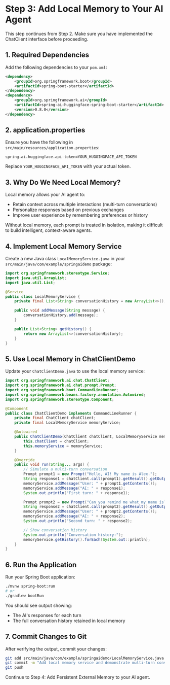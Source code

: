 # Step 3: Add Local Memory to Your AI Agent

This step continues from Step 2. Make sure you have implemented the ChatClient interface before proceeding.

## 1. Required Dependencies
Add the following dependencies to your `pom.xml`:
```xml
<dependency>
    <groupId>org.springframework.boot</groupId>
    <artifactId>spring-boot-starter</artifactId>
</dependency>
<dependency>
    <groupId>org.springframework.ai</groupId>
    <artifactId>spring-ai-huggingface-spring-boot-starter</artifactId>
    <version>0.8.0</version>
</dependency>
```

## 2. application.properties
Ensure you have the following in `src/main/resources/application.properties`:
```
spring.ai.huggingface.api-token=YOUR_HUGGINGFACE_API_TOKEN
```
Replace `YOUR_HUGGINGFACE_API_TOKEN` with your actual token.

## 3. Why Do We Need Local Memory?
Local memory allows your AI agent to:
- Retain context across multiple interactions (multi-turn conversations)
- Personalize responses based on previous exchanges
- Improve user experience by remembering preferences or history

Without local memory, each prompt is treated in isolation, making it difficult to build intelligent, context-aware agents.

## 4. Implement Local Memory Service
Create a new Java class `LocalMemoryService.java` in your `src/main/java/com/example/springaidemo` package:

```java
import org.springframework.stereotype.Service;
import java.util.ArrayList;
import java.util.List;

@Service
public class LocalMemoryService {
    private final List<String> conversationHistory = new ArrayList<>();

    public void addMessage(String message) {
        conversationHistory.add(message);
    }

    public List<String> getHistory() {
        return new ArrayList<>(conversationHistory);
    }
}
```

## 5. Use Local Memory in ChatClientDemo
Update your `ChatClientDemo.java` to use the local memory service:

```java
import org.springframework.ai.chat.ChatClient;
import org.springframework.ai.chat.prompt.Prompt;
import org.springframework.boot.CommandLineRunner;
import org.springframework.beans.factory.annotation.Autowired;
import org.springframework.stereotype.Component;

@Component
public class ChatClientDemo implements CommandLineRunner {
    private final ChatClient chatClient;
    private final LocalMemoryService memoryService;

    @Autowired
    public ChatClientDemo(ChatClient chatClient, LocalMemoryService memoryService) {
        this.chatClient = chatClient;
        this.memoryService = memoryService;
    }

    @Override
    public void run(String... args) {
        // Simulate a multi-turn conversation
        Prompt prompt1 = new Prompt("Hello, AI! My name is Alex.");
        String response1 = chatClient.call(prompt1).getResult().getOutput();
        memoryService.addMessage("User: " + prompt1.getContents());
        memoryService.addMessage("AI: " + response1);
        System.out.println("First turn: " + response1);

        Prompt prompt2 = new Prompt("Can you remind me what my name is?");
        String response2 = chatClient.call(prompt2).getResult().getOutput();
        memoryService.addMessage("User: " + prompt2.getContents());
        memoryService.addMessage("AI: " + response2);
        System.out.println("Second turn: " + response2);

        // Show conversation history
        System.out.println("Conversation history:");
        memoryService.getHistory().forEach(System.out::println);
    }
}
```

## 6. Run the Application
Run your Spring Boot application:
```sh
./mvnw spring-boot:run
# or
./gradlew bootRun
```
You should see output showing:
- The AI's responses for each turn
- The full conversation history retained in local memory

## 7. Commit Changes to Git
After verifying the output, commit your changes:
```sh
git add src/main/java/com/example/springaidemo/LocalMemoryService.java src/main/java/com/example/springaidemo/ChatClientDemo.java
git commit -m "Add local memory service and demonstrate multi-turn conversation"
git push
```

Continue to Step 4: Add Persistent External Memory to your AI agent.
